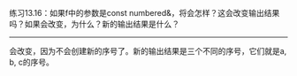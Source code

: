练习13.16：如果f中的参数是const numbered&，将会怎样？这会改变输出结果吗？如果会改变，为什么？新的输出结果是什么？

---

会改变，因为不会创建新的序号了。新的输出结果是三个不同的序号，它们就是a, b, c的序号。
